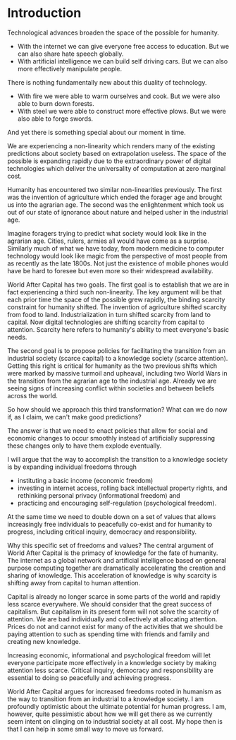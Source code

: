 # Introduction

Technological advances broaden the space of the possible for humanity.

* With the internet we can give everyone free access to education. But we can also share hate speech globally.
* With artificial intelligence we can build self driving cars. But we can also more effectively manipulate people.

There is nothing fundamentally new about this duality of technology.

* With fire we were able to warm ourselves and cook. But we were also able to burn down forests.
* With steel we were able to construct more effective plows. But we were also able to forge swords.

And yet there is something special about our moment in time.

We are experiencing a non-linearity which renders many of the existing predictions about society based on extrapolation useless. The space of the possible is expanding rapidly due to the extraordinary power of digital technologies which deliver the universality of computation at zero marginal cost.

Humanity has encountered two similar non-linearities previously. The first was the invention of agriculture which ended the forager age and brought us into the agrarian age. The second was the enlightenment which took us out of our state of ignorance about nature and helped usher in the industrial age. 

Imagine foragers trying to predict what society would look like in the agrarian age. Cities, rulers, armies all would have come as a surprise. Similarly much of what we have today, from modern medicine to computer technology would look like magic from the perspective of most people from as recently as the late 1800s. Not just the existence of mobile phones would have be hard to foresee but even more so their widespread availability.  

World After Capital has two goals. The first goal is to establish that we are in fact experiencing a third such non-linearity. The key argument will be that each prior time the space of the possible grew rapidly, the binding scarcity constraint for humanity shifted. The invention of agriculture shifted scarcity from food to land. Industrialization in turn shifted scarcity from land to capital. Now digital technologies are shifting scarcity from capital to attention. Scarcity here refers to humanity&apos;s ability to meet everyone&apos;s basic needs.

The second goal is to propose policies for facilitating the transition from an industrial society (scarce capital) to a knowledge society (scarce attention). Getting this right is critical for humanity as the two previous shifts which were marked by massive turmoil and upheaval, including two World Wars in the transition from the agrarian age to the industrial age. Already we are seeing signs of increasing conflict within societies and between beliefs across the world.

So how should we approach this third transformation? What can we do now if, as I claim, we can't make good predictions?

The answer is that we need to enact policies that allow for social and economic changes to occur smoothly instead of artificially suppressing these changes only to have them explode eventually.

I will argue that the way to accomplish the transition to a knowledge society is by expanding individual freedoms through
* instituting a basic income (economic freedom)
* investing in internet access, rolling back intellectual property rights, and rethinking personal privacy (informational freedom) and 
* practicing and encouraging self-regulation (psychological freedom).

At the same time we need to double down on a set of values that allows increasingly free individuals to peacefully co-exist and for humanity to progress, including critical inquiry, democracy and responsibility.

Why this specific set of freedoms and values? The central argument of World After Capital is the primacy of knowledge for the fate of humanity. The internet as a global network and artificial intelligence based on general purpose computing together are dramatically accelerating the creation and sharing of knowledge. This acceleration of knowledge is why scarcity is shifting away from capital to human attention.

Capital is already no longer scarce in some parts of the world and rapidly less scarce everywhere. We should consider that the great success of capitalism. But capitalism in its present form will not solve the scarcity of attention. We are bad individually and collectively at allocating attention. Prices do not and cannot exist for many of the activities that we should be paying attention to such as spending time with friends and family and creating new knowledge.

Increasing economic, informational and psychological freedom will let everyone participate more effectively in a knowledge society by making attention less scarce. Critical inquiry, democracy and responsibility are essential to doing so peacefully and achieving progress.

World After Capital argues for increased freedoms rooted in humanism as the way to transition from an industrial to a knowledge society. I am profoundly optimistic about the ultimate potential for human progress. I am, however, quite pessimistic about how we will get there as we currently seem intent on clinging on to industrial society at all cost. My hope then is that I can help in some small way to move us forward.  



